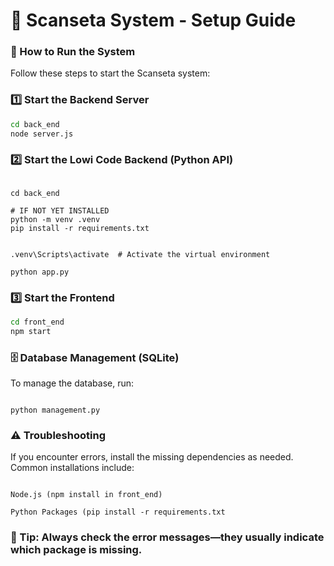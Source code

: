 # **🚀 Scanseta System - Setup Guide**

### **📌 How to Run the System**
Follow these steps to start the Scanseta system:

### **1️⃣ Start the Backend Server**

```sh
cd back_end
node server.js
```

### **2️⃣ Start the Lowi Code Backend (Python API)**
```cd lowi_code

cd back_end

# IF NOT YET INSTALLED
python -m venv .venv
pip install -r requirements.txt


.venv\Scripts\activate  # Activate the virtual environment

python app.py
```

### **3️⃣ Start the Frontend**  
```sh
cd front_end
npm start
```

### **🗄️ Database Management (SQLite)**

To manage the database, run:

```cd back_end

python management.py
```

### **⚠️ Troubleshooting**

If you encounter errors, install the missing dependencies as needed. Common installations include:


```React (npm install)

Node.js (npm install in front_end)

Python Packages (pip install -r requirements.txt
```

### **📌 Tip: Always check the error messages—they usually indicate which package is missing.**
